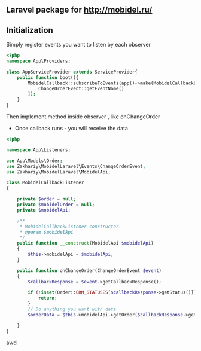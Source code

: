 ## Laravel package for http://mobidel.ru/

## Initialization
Simply register events you want to listen by each observer
````php
<?php
namespace App\Providers;

class AppServiceProvider extends ServiceProvider{
    public function boot(){
        MobidelCallback::subscribeToEvents(app()->make(MobidelCallbackListener::class), [
            ChangeOrderEvent::getEventName()
        ]);
    }
}
````

Then implement method inside observer , like onChangeOrder
- Once callback runs - you will receive the data

```php
<?php

namespace App\Listeners;

use App\Models\Order;
use Zakhariy\MobidelLaravel\Events\ChangeOrderEvent;
use Zakhariy\MobidelLaravel\MobidelApi;

class MobidelCallbackListener
{

    private $order = null;
    private $mobidelOrder = null;
    private $mobidelApi;

    /**
     * MobidelCallbackListener constructor.
     * @param $mobidelApi
     */
    public function __construct(MobidelApi $mobidelApi)
    {
        $this->mobidelApi = $mobidelApi;
    }

    public function onChangeOrder(ChangeOrderEvent $event)
    {
        $callbackResponse = $event->getCallbackResponse();

        if (!isset(Order::CRM_STATUSES[$callbackResponse->getStatus()])) {
            return;
        }
        // Do anything you want with data
        $orderData = $this->mobidelApi->getOrder($callbackResponse->getOrderID());

    }
}
```

awd
